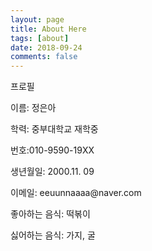 ```yaml
---
layout: page
title: About Here
tags: [about]
date: 2018-09-24
comments: false
---
```

    
프로필

<p>이름: 정은아</p>
<p>학력: 중부대학교 재학중</p>
<p>번호:010-9590-19XX</p>
<p>생년월일: 2000.11. 09</p>
<p>이메일: eeuunnaaaa@naver.com
<p>좋아하는 음식: 떡볶이</p>
<p>싫어하는 음식: 가지, 굴</p>
